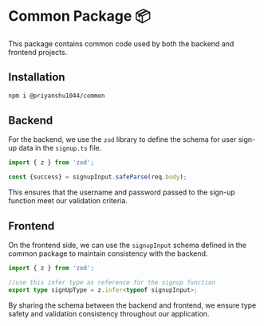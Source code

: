 # Common Package 📦

This package contains common code used by both the backend and frontend projects.

## Installation
```bash
npm i @priyanshu1044/common
```

## Backend

For the backend, we use the `zod` library to define the schema for user sign-up data in the `signup.ts` file.

```typescript
import { z } from 'zod';

const {success} = signupInput.safeParse(req.body);

```

This ensures that the username and password passed to the sign-up function meet our validation criteria.

## Frontend

On the frontend side, we can use the `signupInput` schema defined in the common package to maintain consistency with the backend.

```typescript
import { z } from 'zod';

//use this infer type as reference for the signup function
export type signUpType = z.infer<typeof signupInput>;
```

By sharing the schema between the backend and frontend, we ensure type safety and validation consistency throughout our application.
